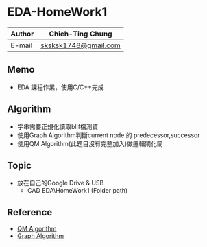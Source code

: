 # EDA-HomeWork1

|Author|Chieh-Ting Chung|
|---|---
|E-mail|sksksk1748@gmail.com

## Memo

* EDA 課程作業，使用C/C++完成

## Algorithm

* 字串需要正規化讀取blif檔測資
* 使用Graph Algorithm判斷current node 的 predecessor,successor
* 使用QM Algorithm(此題目沒有完整加入)做邏輯閘化簡

## Topic

* 放在自己的Google Drive & USB
    * CAD EDA\HomeWork1 (Folder path)  

## Reference

* [QM Algorithm](https://www.codeproject.com/Articles/37031/Karnaugh-Map-Minimizer-Three-Variables)
* [Graph Algorithm](https://www.youtube.com/watch?v=e5IAmuSYDHQ&ab_channel=adil)